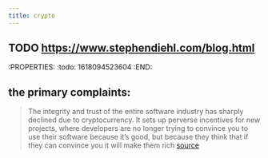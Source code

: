 ```yaml
---
title: crypto
---
```


## TODO https://www.stephendiehl.com/blog.html
:PROPERTIES:
:todo: 1618094523604
:END:
## the primary complaints:
> The integrity and trust of the entire software industry has sharply declined due to cryptocurrency. It sets up perverse incentives for new projects, where developers are no longer trying to convince you to use their software because it’s good, but because they think that if they can convince you it will make them rich [source](https://drewdevault.com/2021/04/26/Cryptocurrency-is-a-disaster.html#fnref:2)
